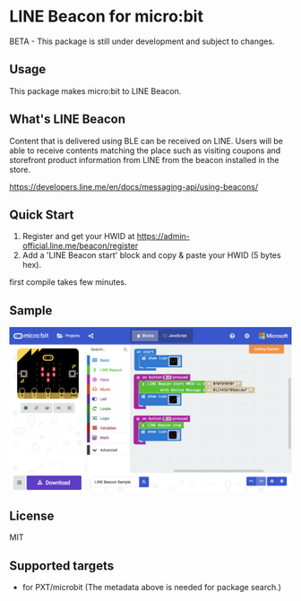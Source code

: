 # LINE Beacon for micro:bit

BETA - This package is still under development and subject to changes.

## Usage

This package makes micro:bit to LINE Beacon.

## What's LINE Beacon

Content that is delivered using BLE can be received on LINE. Users will be able to receive contents matching the place such as visiting coupons and storefront product information from LINE from the beacon installed in the store.

https://developers.line.me/en/docs/messaging-api/using-beacons/

## Quick Start

1. Register and get your HWID at https://admin-official.line.me/beacon/register
1. Add a 'LINE Beacon start' block and copy & paste your HWID (5 bytes hex).

first compile takes few minutes.

## Sample

![Sample](./docs/LINEBeaconSample.png "Sample")

## License

MIT

## Supported targets

* for PXT/microbit
(The metadata above is needed for package search.)

